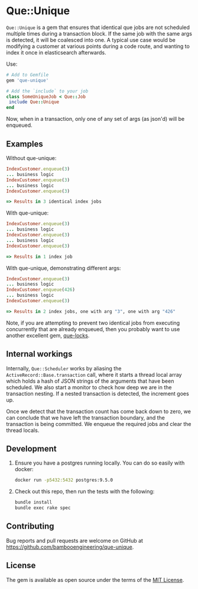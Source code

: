# Que::Unique

`Que::Unique` is a gem that ensures that identical que jobs are not scheduled multiple times during a
transaction block. If the same job with the same args is detected, it will be coalesced into one.
A typical use case would be modifying a customer at various points during
a code route, and wanting to index it once in elasticsearch afterwards.

Use:

```ruby
# Add to Gemfile
gem 'que-unique'

# Add the `include` to your job
class SomeUniqueJob < Que::Job
 include Que::Unique
end
```

Now, when in a transaction, only one of any set of args (as json'd) will be enqueued.

## Examples

Without que-unique:

```ruby
IndexCustomer.enqueue(3)
... business logic
IndexCustomer.enqueue(3)
... business logic
IndexCustomer.enqueue(3)

=> Results in 3 identical index jobs
```

With que-unique:

```ruby
IndexCustomer.enqueue(3)
... business logic
IndexCustomer.enqueue(3)
... business logic
IndexCustomer.enqueue(3)

=> Results in 1 index job
```

With que-unique, demonstrating different args:

```ruby
IndexCustomer.enqueue(3)
... business logic
IndexCustomer.enqueue(426)
... business logic
IndexCustomer.enqueue(3)

=> Results in 2 index jobs, one with arg "3", one with arg "426"
```

Note, if you are attempting to prevent two identical jobs from executing concurrently that are
already enqueued, then you probably want to use another excellent
gem, [que-locks](https://github.com/airhorns/que-locks).

## Internal workings

Internally, `Que::Scheduler` works by aliasing the `ActiveRecord::Base.transaction` call, 
where it starts a thread local array which holds a hash of JSON strings of the arguments
that have been scheduled. We also start a monitor to check how deep we are in the
transaction nesting. If a nested transaction is detected, the increment goes up.

Once we detect that the transaction count has come back down to zero, we can conclude that we 
have left the transaction boundary, and the transaction is being committed. We enqueue the required
jobs and clear the thread locals.

## Development

1. Ensure you have a postgres running locally. You can do so easily with docker:
   ```bash
   docker run -p5432:5432 postgres:9.5.0
   ```
2. Check out this repo, then run the tests with the following:
   ```bash
   bundle install
   bundle exec rake spec
   ```

## Contributing

Bug reports and pull requests are welcome on GitHub at https://github.com/bambooengineering/que-unique.

## License

The gem is available as open source under the terms of the [MIT License](https://opensource.org/licenses/MIT).
